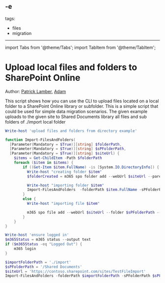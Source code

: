 -e <!-- DISCLAIMER: All secrets, passwords, and sensitive values in this document are examples only and not real credentials. -->
---
tags:
  - files
  - migration
---

import Tabs from '@theme/Tabs';
import TabItem from '@theme/TabItem';

# Upload local files and folders to SharePoint Online

Author: [Patrick Lamber](https://github.com/plamber), [Adam](https://github.com/Adam-it)

This script shows how you can use the CLI to upload files located on a local folder to a SharePoint Online library or subfolder. This is a simple script that could be used for simple data migration scenarios. The given example uploads to the given site to Shared Documents library all files and sub folders of ./import local folder

<Tabs>
  <TabItem value="PowerShell">

  ```powershell
  Write-host 'upload files and folders from directory example'

  function Import-FilesAndFolders(
    [Parameter(Mandatory = $True)][string] $folderPath,
    [Parameter(Mandatory = $True)][string] $sPFolderPath,
    [Parameter(Mandatory = $True)][string] $siteUrl) {
      $items = Get-ChildItem -Path $folderPath
      foreach ($item in $items) {
          if ((Get-Item $item.FullName) -is [System.IO.DirectoryInfo]) {
            Write-host "creating folder $item"
            $folderCreated = m365 spo folder add --webUrl $siteUrl --parentFolderUrl $sPFolderPath --name $item.Name

            Write-host "importing folder $item"
            Import-FilesAndFolders  -folderPath $item.FullName -sPFolderPath "$sPFolderPath/$($item.Name)" -siteUrl $siteUrl
          }
          else {
            Write-host "importing file $item"

            m365 spo file add --webUrl $siteUrl --folder $sPFolderPath --path $item.FullName
          }
      }
  }

  Write-host 'ensure logged in'
  $m365Status = m365 status --output text
  if ($m365Status -eq "Logged Out") {
      m365 login
  }

  $importFolderPath = './import'
  $sPFolderPath = '/Shared Documents'
  $siteUrl = 'https://contoso.sharepoint.com/sites/TestFileImport'
  Import-FilesAndFolders -folderPath $importFolderPath -sPFolderPath $sPFolderPath -siteUrl $siteUrl
  ```

  </TabItem>
</Tabs>
